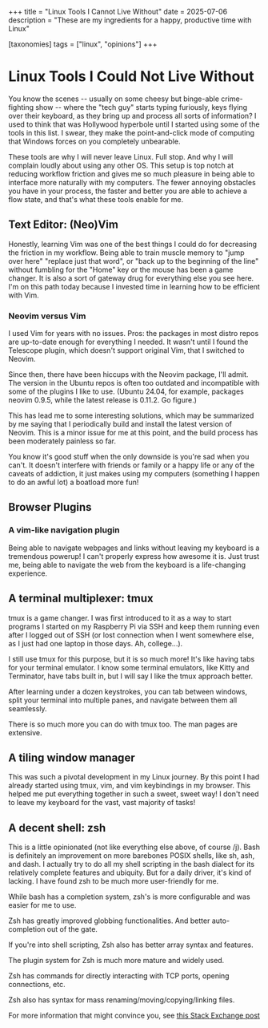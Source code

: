 +++
title = "Linux Tools I Cannot Live Without"
date = 2025-07-06
description = "These are my ingredients for a happy, productive time with Linux"

[taxonomies]
tags = ["linux", "opinions"]
+++

# Linux Tools I Could Not Live Without
You know the scenes -- usually on some cheesy but binge-able crime-fighting show 
-- where the "tech guy" starts typing furiously, keys flying over their keyboard,
as they bring up and process all sorts of information? I used to think that was
Hollywood hyperbole until I started using some of the tools in this list. I
swear, they make the point-and-click mode of computing that Windows forces on
you completely unbearable.

These tools are why I will never leave Linux. Full stop. And why I will complain
loudly about using any other OS. This setup is top notch at reducing workflow
friction and gives me so much pleasure in being able to interface more naturally
with my computers. The fewer annoying obstacles you have in your process, the
faster and better you are able to achieve a flow state, and that's what these
tools enable for me.

## Text Editor: (Neo)Vim
Honestly, learning Vim was one of the best things I could do for decreasing the
friction in my workflow. Being able to train muscle memory to "jump over here"
"replace just that word", or "back up to the beginning of the line" without
fumbling for the "Home" key or the mouse has been a game changer. It is also a
sort of gateway drug for everything else you see here. I'm on this path today
because I invested time in learning how to be efficient with Vim.

### Neovim versus Vim
I used Vim for years with no issues. Pros: the packages in most distro repos are
up-to-date enough for everything I needed. It wasn't until I found the Telescope
plugin, which doesn't support original Vim, that I switched to Neovim.

Since then, there have been hiccups with the Neovim package, I'll admit. The
version in the Ubuntu repos is often too outdated and incompatible with some of
the plugins I like to use. (Ubuntu 24.04, for example, packages neovim 0.9.5,
while the latest release is 0.11.2. Go figure.)

This has lead me to some interesting solutions, which may be summarized by me
saying that I periodically build and install the latest version of Neovim. This
is a minor issue for me at this point, and the build process has been moderately
painless so far.

You know it's good stuff when the only downside is you're sad when you can't. It
doesn't interfere with friends or family or a happy life or any of the caveats
of addiction, it just makes using my computers (something I happen to do an
awful lot) a boatload more fun!

## Browser Plugins
### A vim-like navigation plugin
Being able to navigate webpages and links without leaving my keyboard is a
tremendous powerup! I can't properly express how awesome it is. Just trust me,
being able to navigate the web from the keyboard is a life-changing experience.

## A terminal multiplexer: tmux
tmux is a game changer. I was first introduced to it as a way to start programs I
started on my Raspberry Pi via SSH and keep them running even after I logged out
of SSH (or lost connection when I went somewhere else, as I just had one laptop
in those days. Ah, college...).

I still use tmux for this purpose, but it is so much more! It's like having tabs
for your terminal emulator. I know some terminal emulators, like Kitty and
Terminator, have tabs built in, but I will say I like the tmux approach better.

After learning under a dozen keystrokes, you can tab between windows, split your
terminal into multiple panes, and navigate between them all seamlessly.

There is so much more you can do with tmux too. The man pages are extensive.

## A tiling window manager

This was such a pivotal development in my Linux journey. By this point I had
already started using tmux, vim, and vim keybindings in my browser. This helped
me put everything together in such a sweet, sweet way! I don't need to leave my
keyboard for the vast, vast majority of tasks!

## A decent shell: zsh

This is a little opinionated (not like everything else above, of course /j).
Bash is definitely an improvement on more barebones POSIX shells, like sh,
ash, and dash. I actually try to do all my shell scripting in the bash
dialect for its relatively complete features and ubiquity. But for a daily
driver, it's kind of lacking. I have found zsh to be much more user-friendly for
me.

While bash has a completion system, zsh's is more configurable and was easier
for me to use.

Zsh has greatly improved globbing functionalities. And better auto-completion
out of the gate.

If you're into shell scripting, Zsh also has better array syntax and
features.

The plugin system for Zsh is much more mature and widely used.

Zsh has commands for directly interacting with TCP ports, opening connections,
etc.

Zsh also has syntax for mass renaming/moving/copying/linking files.

For more information that might convince you, see [this Stack Exchange
post](https://apple.stackexchange.com/questions/361870/what-are-the-practical-differences-between-bash-and-zsh/361957#361957)
